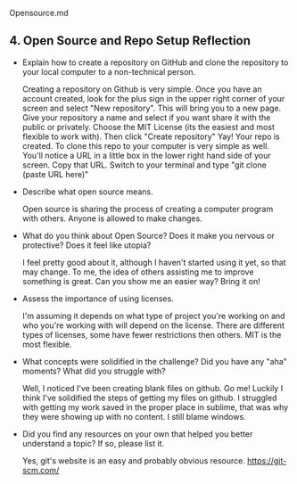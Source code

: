 Opensource.md


## 4. Open Source and Repo Setup Reflection

- Explain how to create a repository on GitHub and clone the repository to your local computer to a non-technical person.

	Creating a repository on Github is very simple. Once you have an account created, look for the plus sign in the upper right corner of your screen and select "New repository". This will bring you to a new page. Give your repository a name and select if you want share it with the public or privately. Choose the MIT License (its the easiest and most flexible to work with). Then click "Create repository" Yay! Your repo is created. To clone this repo to your computer is very simple as well. You'll notice a URL in a little box in the lower right hand side of your screen. Copy that URL. Switch to your terminal and type "git clone (paste URL here)"

- Describe what open source means.

	Open source is sharing the process of creating a computer program with others. Anyone is allowed to make changes.

- What do you think about Open Source? Does it make you nervous or protective? Does it feel like utopia?

	I feel pretty good about it, although I haven't started using it yet, so that may change. To me, the idea of others assisting me to improve something is great. Can you show me an easier way? Bring it on!

- Assess the importance of using licenses.

	I'm assuming it depends on what type of project you're working on and who you're working with will depend on the license. There are different types of licenses, some have fewer restrictions then others. MIT is the most flexible.

- What concepts were solidified in the challenge? Did you have any "aha" moments? What did you struggle with?

	Well, I noticed I've been creating blank files on github. Go me! Luckily I think I've solidified the steps of getting my files on github. I struggled with getting my work saved in the proper place in sublime, that was why they were showing up with no content. I still blame windows.

- Did you find any resources on your own that helped you better understand a topic? If so, please list it.
	
	Yes, git's website is an easy and probably obvious resource. https://git-scm.com/

<!-- Add your reflection here. Remove the comment markers -->